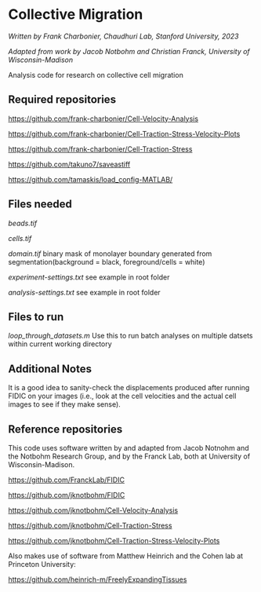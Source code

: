 # Collective Migration

*Written by Frank Charbonier, Chaudhuri Lab, Stanford University, 2023*

*Adapted from work by Jacob Notbohm and Christian Franck, University of Wisconsin-Madison*

Analysis code for research on collective cell migration

## Required repositories


https://github.com/frank-charbonier/Cell-Velocity-Analysis

https://github.com/frank-charbonier/Cell-Traction-Stress-Velocity-Plots

https://github.com/frank-charbonier/Cell-Traction-Stress

https://github.com/takuno7/saveastiff

https://github.com/tamaskis/load_config-MATLAB/



## Files needed

*beads.tif*

*cells.tif*

*domain.tif* binary mask of monolayer boundary generated from segmentation(background = black, foreground/cells = white)

*experiment-settings.txt* see example in root folder

*analysis-settings.txt* see example in root folder


## Files to run

*loop_through_datasets.m* Use this to run batch analyses on multiple datsets within current working directory


## Additional Notes

It is a good idea to sanity-check the displacements produced after running FIDIC on your images (i.e., look at the cell velocities and the actual cell images to see if they make sense).




## Reference repositories
 
This code uses software written by and adapted from Jacob Notnohm and the Notbohm Research Group, and by the Franck Lab, both at University of Wisconsin-Madison.

https://github.com/FranckLab/FIDIC

https://github.com/jknotbohm/FIDIC

https://github.com/jknotbohm/Cell-Velocity-Analysis

https://github.com/jknotbohm/Cell-Traction-Stress

https://github.com/jknotbohm/Cell-Traction-Stress-Velocity-Plots


Also makes use of software from Matthew Heinrich and the Cohen lab at Princeton University:

https://github.com/heinrich-m/FreelyExpandingTissues
